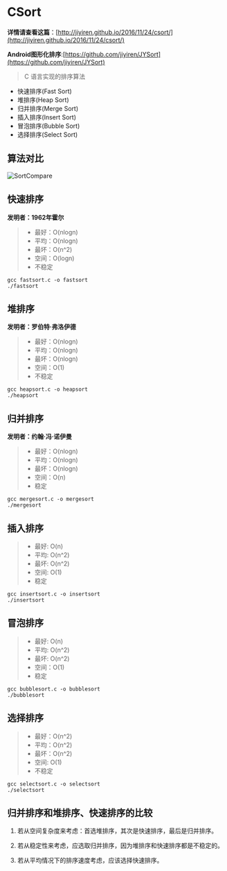 # CSort
**详情请查看这篇**：[http://jiyiren.github.io/2016/11/24/csort/](http://jiyiren.github.io/2016/11/24/csort/)

**Android图形化排序**:[https://github.com/jiyiren/JYSort](https://github.com/jiyiren/JYSort)

> C 语言实现的排序算法

* 快速排序(Fast Sort)
* 堆排序(Heap Sort)
* 归并排序(Merge Sort)
* 插入排序(Insert Sort)
* 冒泡排序(Bubble Sort)
* 选择排序(Select Sort)


## 算法对比

![SortCompare](http://img.godjiyi.cn/csortsortcomparepng.png) 

## 快速排序

**发明者：1962年霍尔**
> * 最好：O(nlogn)
> * 平均：O(nlogn)
> * 最坏：O(n^2)
> * 空间：O(logn)
> * 不稳定

	gcc fastsort.c -o fastsort
	./fastsort
	
## 堆排序
 
**发明者：罗伯特·弗洛伊德**
> * 最好：O(nlogn)
> * 平均：O(nlogn)
> * 最坏：O(nlogn)
> * 空间：O(1)
> * 不稳定

	gcc heapsort.c -o heapsort
	./heapsort

## 归并排序
**发明者：约翰·冯·诺伊曼**
> * 最好：O(nlogn)
> * 平均：O(nlogn)
> * 最坏：O(nlogn)
> * 空间：O(n)
> * 稳定

	gcc mergesort.c -o mergesort
	./mergesort

## 插入排序
> * 最好: O(n)
> * 平均: O(n^2)
> * 最坏: O(n^2)
> * 空间: O(1)
> * 稳定

	gcc insertsort.c -o insertsort
	./insertsort

## 冒泡排序
> * 最好: O(n)
> * 平均: O(n^2)
> * 最坏: O(n^2)
> * 空间：O(1)
> * 稳定

	gcc bubblesort.c -o bubblesort
	./bubblesort

## 选择排序
> * 最好：O(n^2)
> * 平均：O(n^2)
> * 最坏：O(n^2)
> * 空间: O(1)
> * 不稳定

	gcc selectsort.c -o selectsort
	./selectsort

## 归并排序和堆排序、快速排序的比较

1. 若从空间复杂度来考虑：首选堆排序，其次是快速排序，最后是归并排序。

2. 若从稳定性来考虑，应选取归并排序，因为堆排序和快速排序都是不稳定的。

3. 若从平均情况下的排序速度考虑，应该选择快速排序。